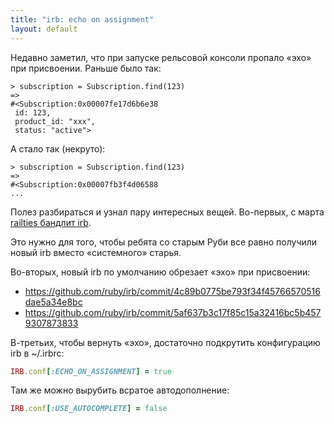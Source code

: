 ```yaml
---
title: "irb: echo on assignment"
layout: default
---
```


Недавно заметил, что при запуске рельсовой консоли пропало «эхо» при присвоении. Раньше было так:

```
> subscription = Subscription.find(123)
=>
#<Subscription:0x00007fe17d6b6e38
 id: 123,
 product_id: "xxx",
 status: "active">
```

А стало так (некруто):

```
> subscription = Subscription.find(123)
=>
#<Subscription:0x00007fb3f4d06588
...
```

Полез разбираться и узнал пару интересных вещей. Во-первых, с марта [railties бандлит irb](https://github.com/rails/rails/commit/4fefed42398867e4a103d48267395481b2845cb3).

Это нужно для того, чтобы ребята со старым Руби все равно получили новый irb вместо «системного» старья.

Во-вторых, новый irb по умолчанию обрезает «эхо» при присвоении:
* <https://github.com/ruby/irb/commit/4c89b0775be793f34f45766570516dae5a34e8bc>
* <https://github.com/ruby/irb/commit/5af637b3c17f85c15a32416bc5b4579307873833>

В-третьих, чтобы вернуть «эхо», достаточно подкрутить конфигурацию irb в ~/.irbrc:
```ruby
IRB.conf[:ECHO_ON_ASSIGNMENT] = true
```

Там же можно вырубить всратое автодополнение:
```ruby
IRB.conf[:USE_AUTOCOMPLETE] = false
```
